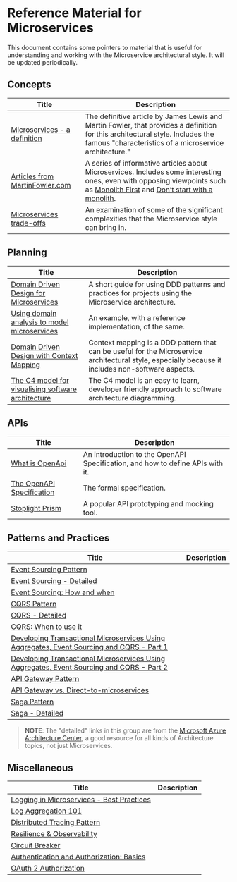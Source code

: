 # Reference Material for Microservices

This document contains some pointers to material that is useful for understanding and working with the Microservice architectural style. It will be updated periodically.

## Concepts
|Title|Description|
|---|---|
|[Microservices - a definition](https://martinfowler.com/articles/microservices.html)|The definitive article by James Lewis and Martin Fowler, that provides a definition for this architectural style. Includes the famous "characteristics of a microservice architecture."|
|[Articles from MartinFowler.com](https://martinfowler.com/tags/microservices.html)|A series of informative articles about Microservices. Includes some interesting ones, even with opposing viewpoints such as [Monolith First](https://martinfowler.com/bliki/MonolithFirst.html) and [Don’t start with a monolith](https://martinfowler.com/articles/dont-start-monolith.html).|
|[Microservices trade-offs](https://highscalability.com/microservices-not-a-free-lunch/)|An examination of some of the significant complexities that the Microservice style can bring in.|

## Planning
|Title|Description|
|---|---|
|[Domain Driven Design for Microservices](https://www.sayonetech.com/blog/domain-driven-design-microservices/)|A short guide for using DDD patterns and practices for projects using the Microservice architecture.|
|[Using domain analysis to model microservices](https://learn.microsoft.com/en-us/azure/architecture/microservices/model/domain-analysis)|An example, with a reference implementation, of the same.|
|[Domain Driven Design with Context Mapping](https://www.infoq.com/articles/ddd-contextmapping/)|Context mapping is a DDD pattern that can be useful for the Microservice architectural style, especially because it includes non-software aspects.|
|[The C4 model for visualising software architecture](https://c4model.com/)|The C4 model is an easy to learn, developer friendly approach to software architecture diagramming.|

## APIs
|Title|Description|
|---|---|
|[What is OpenApi](https://nonamesecurity.com/learn/what-is-openapi/)|An introduction to the OpenAPI Specification, and how to define APIs with it.|
|[The OpenAPI Specification](https://swagger.io/specification/)|The formal specification.|
|[Stoplight Prism](https://stoplight.io/open-source/prism)|A popular API prototyping and mocking tool.|

## Patterns and Practices
|Title|Description|
|---|---|
|[Event Sourcing Pattern](https://microservices.io/patterns/data/event-sourcing.html)||
|[Event Sourcing - Detailed](https://learn.microsoft.com/en-us/azure/architecture/patterns/event-sourcing)||
|[Event Sourcing: How and when](https://martinfowler.com/eaaDev/EventSourcing.html)||
|[CQRS Pattern](https://microservices.io/patterns/data/cqrs.html)||
|[CQRS - Detailed](https://learn.microsoft.com/en-us/azure/architecture/patterns/cqrs)||
|[CQRS: When to use it](https://martinfowler.com/bliki/CQRS.html)||
|[Developing Transactional Microservices Using Aggregates, Event Sourcing and CQRS - Part 1](https://www.infoq.com/articles/microservices-aggregates-events-cqrs-part-2-richardson/)||
|[Developing Transactional Microservices Using Aggregates, Event Sourcing and CQRS - Part 2](https://www.infoq.com/articles/microservices-aggregates-events-cqrs-part-2-richardson/)||
|[API Gateway Pattern](https://microservices.io/patterns/apigateway.html)||
|[API Gateway vs. Direct-to-microservices](https://learn.microsoft.com/en-us/dotnet/architecture/microservices/architect-microservice-container-applications/direct-client-to-microservice-communication-versus-the-api-gateway-pattern)||
|[Saga Pattern](https://microservices.io/patterns/data/saga.html)||
|[Saga - Detailed](https://learn.microsoft.com/en-us/azure/architecture/reference-architectures/saga/saga)||

> **NOTE**:
> The "detailed" links in this group are from the [Microsoft Azure Architecture Center](https://learn.microsoft.com/en-us/azure/architecture/), a good resource for all kinds of Architecture topics, not just Microservices. 



## Miscellaneous
|Title|Description|
|---|---|
|[Logging in Microservices - Best Practices](https://betterstack.com/community/guides/logging/logging-microservices/)||
|[Log Aggregation 101](https://stackify.com/log-aggregation-101/)|
|[Distributed Tracing Pattern](https://microservices.io/patterns/observability/distributed-tracing.html)||
|[Resilience & Observability](https://martinfowler.com/articles/bottlenecks-of-scaleups/05-resilience-and-observability.html#SolvingResilienceByHandreactiveManualResilience)|
|[Circuit Breaker](https://martinfowler.com/bliki/CircuitBreaker.html)|
|[Authentication and Authorization: Basics](https://martinfowler.com/articles/web-security-basics.html)|
|[OAuth 2 Authorization](https://www.digitalocean.com/community/tutorials/an-introduction-to-oauth-2)|

